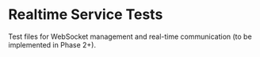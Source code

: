 # Realtime Service Tests

Test files for WebSocket management and real-time communication (to be implemented in Phase 2+).